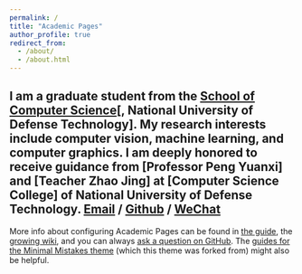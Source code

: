 ```yaml
---
permalink: /
title: "Academic Pages"
author_profile: true
redirect_from: 
  - /about/
  - /about.html
---
```


I am a graduate student from the [School of Computer Science](https://www.nudt.edu.cn/)[, National University of Defense Technology]. My research interests include computer vision, machine learning, and computer graphics.
I am deeply honored to receive guidance from [Professor Peng Yuanxi] and [Teacher Zhao Jing] at [Computer Science College] of National University of Defense Technology.
[Email](zhangsongsong20@nudt.edu.cn) / [Github](https://chthollynota2003.github.io/zhangsongsong.github.io/) / [WeChat](../images/wechat.jpg)
------
More info about configuring Academic Pages can be found in [the guide](https://academicpages.github.io/markdown/), the [growing wiki](https://github.com/academicpages/academicpages.github.io/wiki), and you can always [ask a question on GitHub](https://github.com/academicpages/academicpages.github.io/discussions). The [guides for the Minimal Mistakes theme](https://mmistakes.github.io/minimal-mistakes/docs/configuration/) (which this theme was forked from) might also be helpful.
